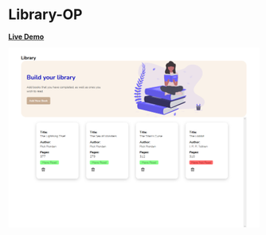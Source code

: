 # Library-OP

[**Live Demo**](https://lettuce05.github.io/Library-OP/)

![Preview Photo](https://github.com/Lettuce05/Library-OP/blob/main/gitLibrary.PNG)
